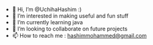 - 👋 Hi, I’m @UchihaHashim :)
- 👀 I’m interested in making useful and fun stuff
- 🌱 I’m currently learning java
- 💞️ I’m looking to collaborate on future projects 
- 📫 How to reach me : hashimmohammed@gmail.com
